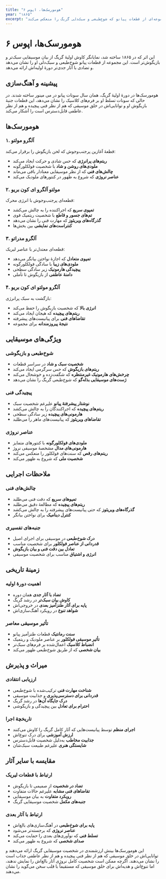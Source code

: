 ```yaml
---
title: "هومورسک‌ها، اپوس ۶"
year: "۱۸۶۵"
excerpt: "مجموعه‌ای از قطعات پیانو که شوخ‌طبعی و سبک‌دلی گریگ را منعکس می‌کند."
---
```


# هومورسک‌ها، اپوس ۶

این اثر که در ۱۸۶۵ ساخته شد، نمایانگر کاوش اولیهٔ گریگ از بیان موسیقایی سبک‌تر و بازیگوش‌تر است. این مجموعه از قطعات پیانو شوخ‌طبعی و سبک‌دلی او را نشان می‌دهد و تضادی با آثار جدی‌تر دورهٔ اولیه‌اش ارائه می‌دهد.

## پیشینه و آهنگ‌سازی

هومورسک‌ها در دورهٔ اولیهٔ گریگ، همان سال سونات پیانو در می مینور ساخته شدند. در حالی که سونات تسلط او بر فرم‌های کلاسیک را نشان می‌دهد، این قطعات جنبهٔ بازیگوش او و توانایی‌اش در خلق موسیقی که هم از نظر فنی پیچیده و هم از نظر عاطفی قابل‌دسترس است را آشکار می‌کند.

## هومورسک‌ها

### ۱. آلگرو مولتو
قطعهٔ آغازین پرجنب‌وجوش که لحن بازیگوش را برقرار می‌کند:
- **ریتم‌های پرانرژی** که حس شادی و حرکت ایجاد می‌کند
- **ملودی‌های روشن و شاد** با شخصیت فولکلورگونه
- **چالش‌های فنی** که از نظر موسیقایی معنادار باقی می‌ماند
- **عناصر نروژی** که شروع به ظهور در کنتورهای ملودیک می‌کند

### ۲. مولتو آلگرو ای کون بریو
قطعه‌ای پرجنب‌وجوش با انرژی محرک:
- **تمپوی سریع** که اجراکننده را به چالش می‌کشد
- **تم‌های جسور و قاطع** با شخصیت ریتمیک قوی
- **گذرگاه‌های ویریئوز** که مهارت فنی را نشان می‌دهد
- **کنتراست‌های نمایشی** بین بخش‌ها

### ۳. آلگرو مدراتو
قطعه‌ای معتدل‌تر با عناصر لیریک:
- **تمپوی متعادل** که اجازهٔ نواختن بیانگر می‌دهد
- **ملودی‌های زیبا** با سادگی فولکلورگونه
- **پیچیدگی هارمونیک** زیر سادگی سطحی
- **دامنهٔ عاطفی** از بازیگوش تا تأملی

### ۴. آلگرو مولتو ای کون بریو
بازگشت به سبک پرانرژی:
- **انرژی بالا** که شخصیت بازیگوش را حفظ می‌کند
- **ریتم‌های پیچیده** که هیجان ایجاد می‌کند
- **تقاضاهای فنی** برای پیانیست‌های پیشرفته
- **نتیجهٔ پیروزمندانه** برای مجموعه

## ویژگی‌های موسیقایی

### شوخ‌طبعی و بازیگوشی
- **شخصیت سبک و شاد** در سراسر قطعات
- **ریتم‌های بازیگوش** که حس سرگرمی ایجاد می‌کند
- **چرخش‌های هارمونیک غیرمنتظره** که شگفت‌زده و خوشحال می‌کند
- **ژست‌های موسیقایی بذله‌گو** که شوخ‌طبعی گریگ را نشان می‌دهد

### پیچیدگی فنی
- **نوشتار پیشرفتهٔ پیانو** علیرغم شخصیت سبک
- **ریتم‌های پیچیده** که اجراکنندگان را به چالش می‌کشد
- **هارمونی‌های پیچیده** زیر سادگی سطحی
- **تقاضاهای ویریئوز** که پیانیست‌های ماهر را می‌طلبد

### عناصر نروژی
- **ملودی‌های فولکلورگونه** با کنتورهای متمایز
- **هارمونی‌های مدال** مشخصهٔ موسیقی نروژ
- **ریتم‌های رقص** که سنت‌های فولکلور را منعکس می‌کند
- **شخصیت ملی** که شروع به ظهور می‌کند

## ملاحظات اجرایی

### چالش‌های فنی
- **تمپوهای سریع** که دقت فنی می‌طلبد
- **ریتم‌های پیچیده** که مطالعهٔ دقیق می‌طلبد
- **گذرگاه‌های ویریئوز** که حتی پیانیست‌های پیشرفته را به چالش می‌کشد
- **کنترل دینامیک** برای نواختن بیانگر

### جنبه‌های تفسیری
- **درک شوخ‌طبعی** در موسیقی برای اجرای اصیل
- **قدردانی از عناصر فولکلور** برای شخصیت مناسب
- **تعادل بین دقت فنی و بیان بازیگوش**
- **انرژی و اشتیاق** مناسب برای شخصیت موسیقی

## زمینهٔ تاریخی

### اهمیت دورهٔ اولیه
- **تضاد با آثار جدی** همان دوره
- **کاوش بیان سبک‌تر** در رشد گریگ
- **پایه برای آثار طنزآمیز بعدی** در خروجی‌اش
- **شواهد تنوع** در رویکرد آهنگ‌سازی‌اش

### تأثیر موسیقی معاصر
- **سنت رمانتیک** قطعات طنزآمیز پیانو
- **تأثیر موسیقی فولکلور** بر عناصر ملودیک و ریتمیک
- **انضباط کلاسیک** اعمال‌شده بر فرم‌های سبک‌تر
- **بیان شخصی** که از طریق شوخ‌طبعی ظهور می‌کند

## میراث و پذیرش

### ارزیابی انتقادی
- **شناخت مهارت فنی** ترکیب‌شده با شوخ‌طبعی
- **قدردانی برای دسترسی‌پذیری** و جذابیت موسیقی
- **درک جایگاه آن‌ها** در رشد گریگ
- **احترام برای تعادل** بین پیچیدگی و بازیگوشی

### تاریخچهٔ اجرا
- **اجرای منظم** توسط پیانیست‌هایی که آثار کامل گریگ را کاوش می‌کنند
- **ارزش آموزشی** برای درک تنوع‌اش
- **جذابیت مخاطب** به‌دلیل شخصیت قابل‌دسترس
- **شایستگی هنری** علیرغم طبیعت سبک‌شان

## مقایسه با سایر آثار

### ارتباط با قطعات لیریک
- **تضاد در شخصیت** از صمیمی تا بازیگوش
- **تقاضاهای فنی مشابه** علیرغم حالات متفاوت
- **رویکرد متفاوت** به بیان موسیقایی
- **جنبه‌های مکمل** شخصیت موسیقایی گریگ

### ارتباط با آثار بعدی
- **پایه برای شوخ‌طبعی** در آهنگ‌سازی‌های بالغ‌اش
- **عناصر نروژی** که برجسته‌تر می‌شود
- **تسلط فنی** که نوآوری‌های بعدی را حمایت می‌کند
- **صدای شخصی** که شروع به ظهور می‌کند

این هومورسک‌ها بینش ارزشمندی در شخصیت موسیقایی گریگ ارائه می‌دهند و توانایی‌اش در خلق موسیقی که هم از نظر فنی پیچیده و هم از نظر عاطفی جذاب است را نشان می‌دهند. اگرچه ممکن است شخصیت کامل نروژی آثار بالغ‌اش را نمایش ندهند، اما تنوع‌اش و هدیه‌اش برای خلق موسیقی که مستقیماً با قلب سخن می‌گوید را نشان می‌دهند.
